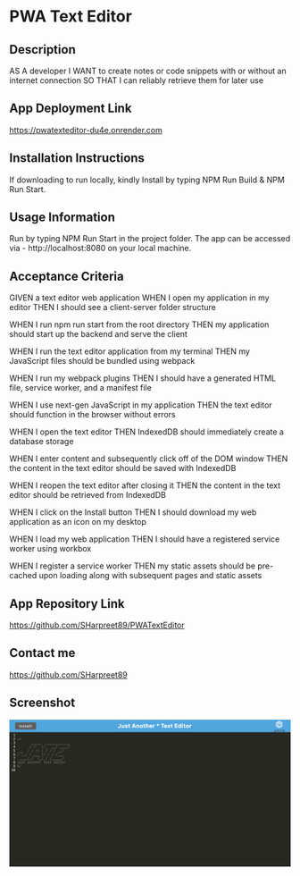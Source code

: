 # PWA Text Editor
## Description

AS A developer
I WANT to create notes or code snippets with or without an internet connection
SO THAT I can reliably retrieve them for later use

## App Deployment Link

https://pwatexteditor-du4e.onrender.com

## Installation Instructions

If downloading to run locally, kindly
Install by typing NPM Run Build & NPM Run Start.

## Usage Information

Run by typing NPM Run Start in the project folder. The app can be accessed via - http://localhost:8080 on your local machine. 

## Acceptance Criteria

GIVEN a text editor web application
WHEN I open my application in my editor
THEN I should see a client-server folder structure

WHEN I run npm run start from the root directory
THEN my application should start up the backend and serve the client

WHEN I run the text editor application from my terminal
THEN my JavaScript files should be bundled using webpack

WHEN I run my webpack plugins
THEN I should have a generated HTML file, service worker, and a manifest file

WHEN I use next-gen JavaScript in my application
THEN the text editor should function in the browser without errors

WHEN I open the text editor
THEN IndexedDB should immediately create a database storage

WHEN I enter content and subsequently click off of the DOM window
THEN the content in the text editor should be saved with IndexedDB

WHEN I reopen the text editor after closing it
THEN the content in the text editor should be retrieved from IndexedDB

WHEN I click on the Install button
THEN I should download my web application as an icon on my desktop

WHEN I load my web application
THEN I should have a registered service worker using workbox

WHEN I register a service worker
THEN my static assets should be pre-cached upon loading along with subsequent pages and static assets

## App Repository Link

https://github.com/SHarpreet89/PWATextEditor

## Contact me

https://github.com/SHarpreet89

## Screenshot

![Alt text](./assets/APP%20Image.png)
